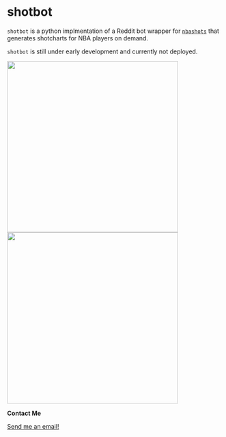shotbot
========
`shotbot` is a python implmentation of a Reddit bot wrapper for [`nbashots`](https://github.com/savvastj/nbashots) that generates shotcharts for NBA players on demand.

`shotbot` is still under early development and currently not deployed.

<div class="row">
<img src="http://i.imgur.com/hHzNVni.png" height="400" width="400">
<img src="https://i.imgur.com/UaaqCxg.png" height="400" width="400">
</div>

**Contact Me**

[Send me an email!](mailto:SmallFundamentals@gmail.com)
